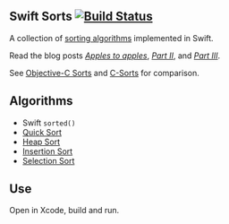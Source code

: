 ## Swift Sorts [![Build Status](https://secure.travis-ci.org/jessesquires/swift-sorts.svg)](http://travis-ci.org/jessesquires/swift-sorts)

A collection of [sorting algorithms](http://xkcd.com/1185/) implemented in Swift.

Read the blog posts [*Apples to apples*](http://www.jessesquires.com/apples-to-apples/), [*Part II*](http://www.jessesquires.com/apples-to-apples-part-two/), and [*Part III*](http://www.jessesquires.com/apples-to-apples-part-three/).

See [Objective-C Sorts](https://github.com/jessesquires/objc-sorts) and [C-Sorts](https://github.com/jessesquires/c-sorts) for comparison.

## Algorithms

* Swift `sorted()`
* [Quick Sort](http://en.wikipedia.org/wiki/Quicksort)
* [Heap Sort](http://en.wikipedia.org/wiki/Heapsort)
* [Insertion Sort](http://en.wikipedia.org/wiki/Insertion_sort)
* [Selection Sort](http://en.wikipedia.org/wiki/Selection_sort)

## Use

Open in Xcode, build and run.
